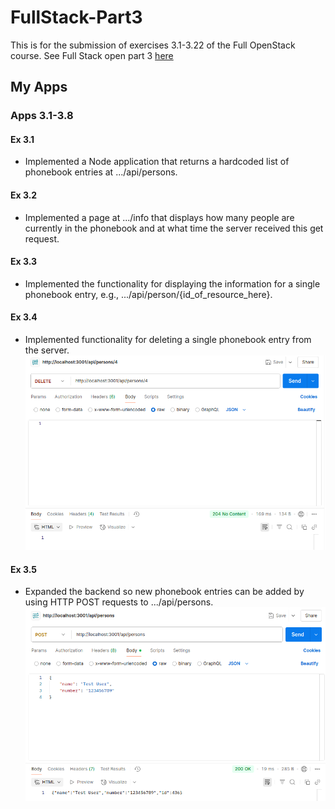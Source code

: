 # FullStack-Part3
This is for the submission of exercises 3.1-3.22 of the Full OpenStack course. See Full Stack open part 3 [here](https://fullstackopen.com/en/part3)

## My Apps

### Apps 3.1-3.8
#### Ex 3.1
- Implemented a Node application that returns a hardcoded list of phonebook entries at .../api/persons.

#### Ex 3.2
- Implemented a page at .../info that displays how many people are currently in the phonebook and at what time the server received this get request.

#### Ex 3.3
- Implemented the functionality for displaying the information for a single phonebook entry, e.g., .../api/person/{id_of_resource_here}.

#### Ex 3.4
- Implemented functionality for deleting a single phonebook entry from the server.
<br>![PNG of CHH02's Ex 3.4 being tested by Postman](./public/Ex3-4_Screenshot.png)

#### Ex 3.5
- Expanded the backend so new phonebook entries can be added by using HTTP POST requests to .../api/persons.
<br>![PNG of CHH02's Ex 3.5 being tested by Postman](./public/Ex3-5_Screenshot.png)